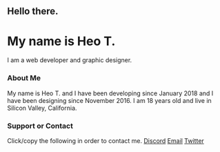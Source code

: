 ## Hello there.
# My name is Heo T.
I am a web developer and graphic designer.

### About Me

My name is Heo T. and I have been developing since January 2018 and I have been designing since November 2016. I am 18 years old and live in Silicon Valley, California.


### Support or Contact

Click/copy the following in order to contact me.
[Discord](https://discord.gg/PtNWKrN)
[Email](mailto:me@heotr.com)
[Twitter](https://twitter.com/heotrDEV)
